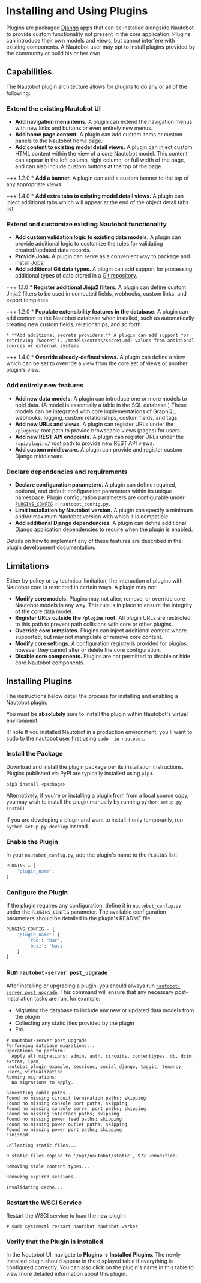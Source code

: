 # Installing and Using Plugins

Plugins are packaged [Django](https://docs.djangoproject.com/) apps that can be installed alongside Nautobot to provide custom functionality not present in the core application. Plugins can introduce their own models and views, but cannot interfere with existing components. A Nautobot user may opt to install plugins provided by the community or build his or her own.

## Capabilities

The Nautobot plugin architecture allows for plugins to do any or all of the following:

### Extend the existing Nautobot UI

- **Add navigation menu items.** A plugin can extend the navigation menus with new links and buttons or even entirely new menus.
- **Add home page content.** A plugin can add custom items or custom panels to the Nautobot home page.
- **Add content to existing model detail views.** A plugin can inject custom HTML content within the view of a core Nautobot model. This content can appear in the left column, right column, or full width of the page, and can also include custom buttons at the top of the page.

+++ 1.2.0 \* **Add a banner.** A plugin can add a custom banner to the top of any appropriate views.

+++ 1.4.0 \* **Add extra tabs to existing model detail views.** A plugin can inject additional tabs which will appear at the end of the object detail tabs list.

### Extend and customize existing Nautobot functionality

- **Add custom validation logic to existing data models.** A plugin can provide additional logic to customize the rules for validating created/updated data records.
- **Provide Jobs.** A plugin can serve as a convenient way to package and install [Jobs](../additional-features/jobs.md).
- **Add additional Git data types.** A plugin can add support for processing additional types of data stored in a [Git repository](../models/extras/gitrepository.md).

+++ 1.1.0 \* **Register additional Jinja2 filters.** A plugin can define custom Jinja2 filters to be used in computed fields, webhooks, custom links, and export templates.

+++ 1.2.0 \* **Populate extensibility features in the database.** A plugin can add content to the Nautobot database when installed, such as automatically creating new custom fields, relationships, and so forth.

    * **Add additional secrets providers.** A plugin can add support for retrieving [Secret](../models/extras/secret.md) values from additional sources or external systems.

+++ 1.4.0 \* **Override already-defined views.** A plugin can define a view which can be set to override a view from the core set of views or another plugin's view.

### Add entirely new features

- **Add new data models.** A plugin can introduce one or more models to hold data. (A model is essentially a table in the SQL database.) These models can be integrated with core implementations of GraphQL, webhooks, logging, custom relationships, custom fields, and tags.
- **Add new URLs and views.** A plugin can register URLs under the `/plugins/` root path to provide browseable views (pages) for users.
- **Add new REST API endpoints.** A plugin can register URLs under the `/api/plugins/` root path to provide new REST API views.
- **Add custom middleware.** A plugin can provide and register custom Django middleware.

### Declare dependencies and requirements

- **Declare configuration parameters.** A plugin can define required, optional, and default configuration parameters within its unique namespace. Plugin configuration parameters are configurable under [`PLUGINS_CONFIG`](../configuration/optional-settings.md#plugins_config) in `nautobot_config.py`.
- **Limit installation by Nautobot version.** A plugin can specify a minimum and/or maximum Nautobot version with which it is compatible.
- **Add additional Django dependencies.** A plugin can define additional Django application dependencies to require when the plugin is enabled.

Details on how to implement any of these features are described in the plugin [development](./development.md) documentation.

## Limitations

Either by policy or by technical limitation, the interaction of plugins with Nautobot core is restricted in certain ways. A plugin may not:

- **Modify core models.** Plugins may not alter, remove, or override core Nautobot models in any way. This rule is in place to ensure the integrity of the core data model.
- **Register URLs outside the `/plugins` root.** All plugin URLs are restricted to this path to prevent path collisions with core or other plugins.
- **Override core templates.** Plugins can inject additional content where supported, but may not manipulate or remove core content.
- **Modify core settings.** A configuration registry is provided for plugins, however they cannot alter or delete the core configuration.
- **Disable core components.** Plugins are not permitted to disable or hide core Nautobot components.

## Installing Plugins

The instructions below detail the process for installing and enabling a Nautobot plugin.

You must be **absolutely** sure to install the plugin within Nautobot's virtual environment.

!!! note
If you installed Nautobot in a production environment, you'll want to sudo to the nautobot user first using `sudo -iu nautobot`.

### Install the Package

Download and install the plugin package per its installation instructions. Plugins published via PyPI are typically installed using `pip3`.

```no-highlight
pip3 install <package>
```

Alternatively, if you're or installing a plugin from from a local source copy, you may wish to install the plugin manually by running `python setup.py install`.

If you are developing a plugin and want to install it only temporarily, run `python setup.py develop` instead.

### Enable the Plugin

In your `nautobot_config.py`, add the plugin's name to the `PLUGINS` list:

```python
PLUGINS = [
    'plugin_name',
]
```

### Configure the Plugin

If the plugin requires any configuration, define it in `nautobot_config.py` under the `PLUGINS_CONFIG` parameter. The available configuration parameters should be detailed in the plugin's README file.

```python
PLUGINS_CONFIG = {
    'plugin_name': {
        'foo': 'bar',
        'buzz': 'bazz'
    }
}
```

### Run `nautobot-server post_upgrade`

After installing or upgrading a plugin, you should always run [`nautobot-server post_upgrade`](../administration/nautobot-server.md#post_upgrade). This command will ensure that any necessary post-installation tasks are run, for example:

- Migrating the database to include any new or updated data models from the plugin
- Collecting any static files provided by the plugin
- Etc.

```no-highlight
# nautobot-server post_upgrade
Performing database migrations...
Operations to perform:
  Apply all migrations: admin, auth, circuits, contenttypes, db, dcim, extras, ipam,
nautobot_plugin_example, sessions, social_django, taggit, tenancy, users, virtualization
Running migrations:
  No migrations to apply.

Generating cable paths...
Found no missing circuit termination paths; skipping
Found no missing console port paths; skipping
Found no missing console server port paths; skipping
Found no missing interface paths; skipping
Found no missing power feed paths; skipping
Found no missing power outlet paths; skipping
Found no missing power port paths; skipping
Finished.

Collecting static files...

0 static files copied to '/opt/nautobot/static', 972 unmodified.

Removing stale content types...

Removing expired sessions...

Invalidating cache...

```

### Restart the WSGI Service

Restart the WSGI service to load the new plugin:

```no-highlight
# sudo systemctl restart nautobot nautobot-worker
```

### Verify that the Plugin is Installed

In the Nautobot UI, navigate to **Plugins -> Installed Plugins**. The newly installed plugin should appear in the displayed table if everything is configured correctly. You can also click on the plugin's name in this table to view more detailed information about this plugin.
